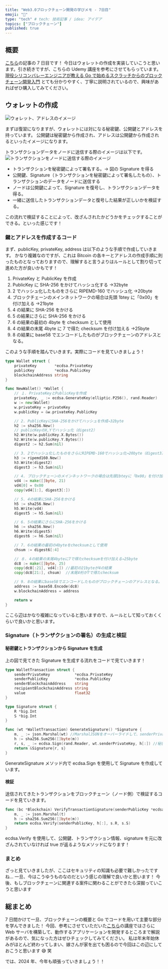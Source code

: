 ```yaml
---
title: "Web3.0ブロックチェーン開発の学びメモ - 7日目"
emoji: "🔖"
type: "tech" # tech: 技術記事 / idea: アイデア
topics: ["ブロックチェーン"]
published: true
---
```


## 概要

[こちら](https://zenn.dev/yuji_momotani/articles/7a0fb6554682d0)の記事の 7 日目です！
今日はウォレットの作成を実装していこうと思います。引き続きですが、こちらの Udemy 講座を参考にさせてもらっています。
[現役シリコンバレーエンジニアが教える Go で始めるスクラッチからのブロックチェーン開発入門](https://www.udemy.com/course/go-blockchain/)
とても分かりやすく、丁寧に説明されているので、興味があればぜひ購入してみてください。

## ウォレットの作成

![ウォレット、アドレスのイメージ](/images/e3899787ee274c/wallet_image.png)

まずは復習になりますが、ウォレットには対になる秘密鍵、公開鍵とアドレスを持っています。
公開鍵は秘密鍵から作成され、アドレスは公開鍵から作成されるといったイメージになります。

トランザクションデータをノードに送信する際のイメージは以下です。
![トランザクションをノードに送信する際のイメージ](/images/e3899787ee274c/sendtransaction_image.png)

- トランザクションを秘密鍵によって署名する。→ 図の Signature を得る
- 公開鍵、Signature（トランザクションを秘密鍵によって署名したもの）、トランザクションのデータをノードに送信する
- ノードは公開鍵によって、Signature を復号し、トランザクションデータを得る。
- 一緒に送信したトランザクションデータと復号した結果が正しいかを検証する。

この流れで検証することによって、改ざんされたかどうかをチェックすることができる。といった感じです！

### 鍵とアドレスを作成するコード

まず、publicKey, privateKey, address は以下のような手順で作成していきます。
かなり複雑なのですが、これは Bitcoin の各キーとアドレスの作成手順に則ったものとなっておりますので、理解すると言うよりはルールとして割り切って進めた方が良いかもです！

1. PrivateKey と PublicKey を作成
2. PublicKey に SHA-256 をかけてハッシュ化する →32byte
3. 2 でハッシュ化したものをさらに RIPEMD-160 でハッシュ化 →20byte
4. ブロックチェーンのメインネットワークの場合は先頭 1btey に「0x00」を付け加える →21byte
5. 4 の結果に SHA-256 をかける
6. 5 の結果にさらに SHA-256 をかける
7. 6 の結果の最初の 4byte を checksum として使用
8. 4 の結果の末尾 4byte に 7 で得た checksum を付け加える →25byte
9. 8 の結果に base58 でエンコードしたものがブロックチェーンのアドレスとなる。

このような手順を踏んでいきます。実際にコードを見ていきましょう！

```go
type Wallet struct {
	privateKey        *ecdsa.PrivateKey
	publicKey         *ecdsa.PublicKey
	blockchainAddress string
}

func NewWallet() *Wallet {
	// １. PrivateKeyとPublicKeyを作成
	privateKey, _ := ecdsa.GenerateKey(elliptic.P256(), rand.Reader)
	w := new(Wallet)
	w.privateKey = privateKey
	w.publicKey = &w.privateKey.PublicKey

	// 2. PublicKeyにSHA-256をかけてハッシュを作成→32byte
	h2 := sha256.New()
	// publicKeyのX,Yでハッシュ化（digest2）
	h2.Write(w.publicKey.X.Bytes())
	h2.Write(w.publicKey.Y.Bytes())
	digest2 := h2.Sum(nil)

	// 3. 2でハッシュ化したものをさらにRIPEMD-160でハッシュ化→20byte（digest3）
	h3 := ripemd160.New()
	h3.Write(digest2)
	digest3 := h3.Sum(nil)

	// 4. ブロックチェーンのメインネットワークの場合は先頭1bteyに「0x00」を付け加える
	vd4 := make([]byte, 21)
	vd4[0] = 0x00
	copy(vd4[1:], digest3[:])

	// 5. 4の結果にSHA-256をかける
	h5 := sha256.New()
	h5.Write(vd4)
	digest5 := h5.Sum(nil)

	// 6. 5の結果にさらにSHA-256をかける
	h6 := sha256.New()
	h6.Write(digest5)
	digest6 := h6.Sum(nil)

	// 7. 6の結果の最初の4byteをchecksumとして使用
	chsum := digest6[:4]

	// ８. 4の結果の末尾4byteに7で得たchecksumを付け加える→25byte
	dc8 := make([]byte, 25)
	copy(dc8[:21], vd4[:]) //最初の21byteが4の結果
	copy(dc8[21:], chsum)  //末尾4桁が7で得たchecksum

	// 9. 8の結果にbase58でエンコードしたものがブロックチェーンのアドレスとなる。
	address := base58.Encode(dc8)
	w.blockchainAddress = address

	return w
}
```

ここら辺はかなり複雑になっていると思いますので、ルールとして知っておくくらいで良いかと思います。

### Signature（トランザクションの署名）の生成と検証

#### 秘密鍵とトランザクションから Signature を生成

上の図で見てきた Signature を生成する流れをコードで見ていきます！

```go
type WalletTransaction struct {
	senderPrivateKey           *ecdsa.PrivateKey
	senderPublicKey            *ecdsa.PublicKey
	senderBlockchainAddress    string
	recipientBlockchainAddress string
	value                      float32
}

type Signature struct {
	R *big.Int
	S *big.Int
}

func (wt *WalletTransaction) GenerateSignature() *Signature {
	m, _ := json.Marshal(wt) //MarshalJSONをオーバーライドして、senderPrivateKey, senderPublicKey以外のプロパティをマーシャルする。
	h := sha256.Sum256([]byte(m))
	r, s, _ := ecdsa.Sign(rand.Reader, wt.senderPrivateKey, h[:]) //秘密鍵とトランザクションデータからSignature（RとS）を生成
	return &Signature{r, s}
}
```

GenerateSignature メソッド内で ecdsa.Sign を使用して Signature を作成しています。

#### 検証

送信されてきたトランザクションをブロックチェーン（ノード側）で検証するコードを見ていきます。

```go
func (bc *Blockchain) VerifyTransactionSignature(senderPublicKey *ecdsa.PublicKey, s *Signature, t *Transaction) bool {
	m, _ := json.Marshal(t)
	h := sha256.Sum256([]byte(m))
	return ecdsa.Verify(senderPublicKey, h[:], s.R, s.S)
}
```

ecdsa.Verify を使用して、公開鍵、トランザクション情報、signature を元に改ざんされていなければ true が返るようなメソッドになります！

### まとめ

ざっと見ていきましたが、ここはセキュリティの知識も必要で難しかったですね...
一旦、今はこうゆうものなのだという感じの理解で良いかと思います！
今後、もしブロックチェーンに関連する案件に関わることができたら深掘っていこうと思います

## 総まとめ

7 日間かけて一旦、ブロックチェーンの概要と Go でコードを用いて主要な部分を学んできました！
今回、参考にさせていただいた[こちら](https://www.udemy.com/course/go-blockchain/)の講座ではさらに Web サーバを構築して、動作するアプリケーションを開発するところまで解説があるので、気になった方はぜひチェックしてみてください。
私は年末年始休みがほとんど終わってしまい、嫁さんが家を出ても困るので今回はこの辺にしておこうと思います 😅 笑

では、2024 年、今年も頑張っていきましょう！！
